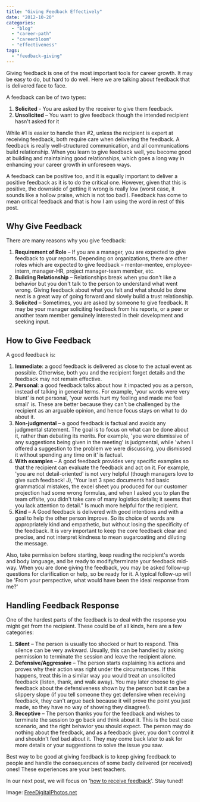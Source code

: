 ```yaml
---
title: "Giving Feedback Effectively"
date: "2012-10-20"
categories: 
  - "blog"
  - "career-path"
  - "careerbloom"
  - "effectiveness"
tags: 
  - "feedback-giving"
---
```


Giving feedback is one of the most important tools for career growth. It may be easy to do, but hard to do well. Here we are talking about feedback that is delivered face to face.

A feedback can be of two types:

1. **Solicited** - You are asked by the receiver to give them feedback.
2. **Unsolicited** – You want to give feedback though the intended recipient hasn't asked for it

While #1 is easier to handle than #2, unless the recipient is expert at receiving feedback, both require care when delivering the feedback. A feedback is really well-structured communication, and all communications build relationship. When you learn to give feedback well, you become good at building and maintaining good relationships, which goes a long way in enhancing your career growth in unforeseen ways.

A feedback can be positive too, and it is equally important to deliver a positive feedback as it is to do the critical one. However, given that this is positive, the downside of getting it wrong is really low (worst case, it sounds like a hollow praise, which is not too bad!). Feedback has come to mean critical feedback and that is how I am using the word in rest of this post.

## Why Give Feedback

There are many reasons why you give feedback:

1. **Requirement of Role** – If you are a manager, you are expected to give feedback to your reports. Depending on organizations, there are other roles which are expected to give feedback – mentor-mentee, employee-intern, manager-HR, project manager-team member, etc.
2. **Building Relationship** – Relationships break when you don't like a behavior but you don't talk to the person to understand what went wrong. Giving feedback about what you felt and what should be done next is a great way of going forward and slowly build a trust relationship.
3. **Solicited** – Sometimes, you are asked by someone to give feedback. It may be your manager soliciting feedback from his reports, or a peer or another team member genuinely interested in their development and seeking input.

## How to Give Feedback

A good feedback is:

1. **Immediate**: a good feedback is delivered as close to the actual event as possible. Otherwise, both you and the recipient forget details and the feedback may not remain effective.
2. **Personal**: a good feedback talks about how it impacted you as a person, instead of talking in general terms. For example, 'your words were very blunt' is not personal, 'your words hurt my feeling and made me feel small' is. These are better because they can't be challenged by the recipient as an arguable opinion, and hence focus stays on what to do about it.
3. **Non-judgmental** – a good feedback is factual and avoids any judgmental statement. The goal is to focus on what can be done about it, rather than debating its merits. For example, 'you were dismissive of any suggestions being given in the meeting' is judgmental, while 'when I offered a suggestion to the problem we were discussing, you dismissed it without spending any time on it' is factual.
4. **With examples** – A good feedback provides very specific examples so that the recipient can evaluate the feedback and act on it. For example, 'you are not detail-oriented' is not very helpful (though managers love to give such feedback! J), 'Your last 3 spec documents had basic grammatical mistakes, the excel sheet you produced for our customer projection had some wrong formulas, and when I asked you to plan the team offsite, you didn't take care of many logistics details; it seems that you lack attention to detail." Is much more helpful for the recipient.
5. **Kind** – A Good feedback is delivered with good intentions and with a goal to help the other person improve. So its choice of words are appropriately kind and empathetic, but without losing the specificity of the feedback. It is very important to keep the core feedback clear and precise, and not interpret kindness to mean sugarcoating and diluting the message.

Also, take permission before starting, keep reading the recipient's words and body language, and be ready to modify/terminate your feedback mid-way. When you are done giving the feedback, you may be asked follow-up questions for clarification or help, so be ready for it. A typical follow-up will be 'From your perspective, what would have been the ideal response from me?'

## Handling Feedback Response

One of the hardest parts of the feedback is to deal with the response you might get from the recipient. These could be of all kinds, here are a few categories:

1. **Silent** – The person is usually too shocked or hurt to respond. This silence can be very awkward. Usually, this can be handled by asking permission to terminate the session and leave the recipient alone.
2. **Defensive/Aggressive** – The person starts explaining his actions and proves why their action was right under the circumstances. If this happens, treat this in a similar way you would treat an unsolicited feedback (listen, thank, and walk away). You may later choose to give feedback about the defensiveness shown by the person but it can be a slippery slope (if you tell someone they get defensive when receiving feedback, they can't argue back because it will prove the point you just made, so they have no way of showing they disagree!).
3. **Receptive** – The person thanks you for the feedback and wishes to terminate the session to go back and think about it. This is the best case scenario, and the right behavior you should expect. The person may do nothing about the feedback, and as a feedback giver, you don't control it and shouldn't feel bad about it. They may come back later to ask for more details or your suggestions to solve the issue you saw.

Best way to be good at giving feedback is to keep giving feedback to people and handle the consequences of some badly delivered (or received) ones! These experiences are your best teachers.

In our next post, we will focus on '[how to receive feedback](http://careerbloom.org/2012/11/23/receiving-feedback-effectively/)'. Stay tuned!

Image: [FreeDigitalPhotos.net](http://www.freedigitalphotos.net/)
